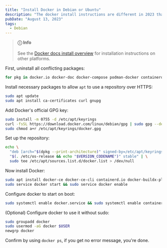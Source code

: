 ```yaml
---
title: "Install Docker in Debian or Ubuntu"
description: "The docker install instructions are different in 2023 than in previous years, so I wrote up a quick step-by-step guide straight from the offcial docs."
pubDate: "August 13, 2023"
tags:
  - Debian
---
```


> **ⓘ Info**<br><br> See the <a href="https://docs.docker.com/engine/install" target="_blank">Docker docs install overview</a> for installation instructions on other platforms.

First, uninstall all conflicting packages:

```bash
for pkg in docker.io docker-doc docker-compose podman-docker containerd runc; do sudo apt remove $pkg; done
```

Install necessary packages to allow `apt` to use a repository over HTTPS:

```bash
sudo apt update
sudo apt install ca-certificates curl gnupg
```

Add Docker's official GPG key:

```bash
sudo install -m 0755 -d /etc/apt/keyrings
curl -fsSL https://download.docker.com/linux/debian/gpg | sudo gpg --dearmor -o /etc/apt/keyrings/docker.gpg
sudo chmod a+r /etc/apt/keyrings/docker.gpg
```

Set up the repository:

```bash
echo \
  "deb [arch="$(dpkg --print-architecture)" signed-by=/etc/apt/keyrings/docker.gpg] https://download.docker.com/linux/debian \
  "$(. /etc/os-release && echo "$VERSION_CODENAME")" stable" | \
  sudo tee /etc/apt/sources.list.d/docker.list > /dev/null
```

Now install Docker:

```bash
sudo apt install docker-ce docker-ce-cli containerd.io docker-buildx-plugin docker-compose-plugin
sudo service docker start && sudo service docker enable
```

Configure docker to start on boot:

```bash
sudo systemctl enable docker.service && sudo systemctl enable containerd.service
```

(Optional) Configure docker to use it without sudo:

```bash
sudo groupadd docker
sudo usermod -aG docker $USER
newgrp docker
```

Confirm by using `docker ps`, if you get no error message, you're done.
